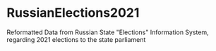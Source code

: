 # RussianElections2021
Reformatted Data from Russian State "Elections" Information System, regarding 2021 elections to the state parliament

